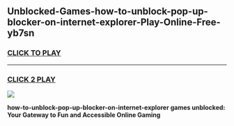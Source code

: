 
## Unblocked-Games-how-to-unblock-pop-up-blocker-on-internet-explorer-Play-Online-Free-yb7sn
<h3>
<a href="https://premium76.site?title=how-to-unblock-pop-up-blocker-on-internet-explorer&ref=26A">CLICK TO PLAY</a></h3>
<hr>

<h3>
<a href="https://premium76.site?title=how-to-unblock-pop-up-blocker-on-internet-explorer&ref=26A">CLICK 2 PLAY</a>
  
</h3>

<a href="https://premium76.site?title=how-to-unblock-pop-up-blocker-on-internet-explorer&ref=26A"><img src="https://clearcache.store/games.png"></a>


**how-to-unblock-pop-up-blocker-on-internet-explorer games unblocked: Your Gateway to Fun and Accessible Online Gaming**
